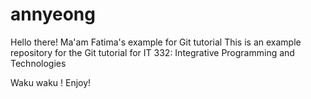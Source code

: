 # annyeong
Hello there!
Ma'am Fatima's example for Git tutorial
This is an example repository for the Git tutorial for IT 332: Integrative Programming and Technologies

Waku waku !
Enjoy!

